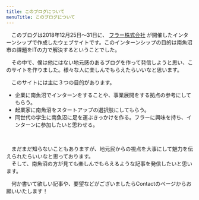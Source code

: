 ```yaml
---
title: このブログについて
menuTitle: このブログについて
---
```


　このブログは2018年12月25日〜31日に、
 [フラー株式会社](https://fuller-inc.com/)
 が開催したインターンシップで作成したウェブサイトです。このインターンシップの目的は南魚沼市の課題をITの力で解決するということでした。
 <br />

　その中で、僕は他にはない地元感のあるブログを作って発信しようと思い、このサイトを作りました。様々な人に楽しんでもらえたらいいなと思います。
<br />

　このサイトには主に３つの目的があります。
- 企業に南魚沼でインターンをすることや、事業展開をする拠点の参考にしてもらう。
- 起業家に南魚沼をスタートアップの選択肢にしてもらう。
- 同世代の学生に南魚沼に足を運ぶきっかけを作る。フラーに興味を持ち、インターンに参加したいと思わせる。
 <br />

　まだまだ知らないこともありますが、地元民からの視点を大事にして魅力を伝えられたらいいなと思っております。  
　そして、南魚沼の方が見ても楽しんでもらえるような記事を発信したいと思います。
 <br />
 
　何か書いて欲しい記事や、要望などがございましたらContactのページからお願いいたします！

